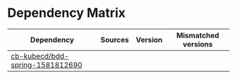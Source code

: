 # Dependency Matrix

Dependency | Sources | Version | Mismatched versions
---------- | ------- | ------- | -------------------
[cb-kubecd/bdd-spring-1581812690](https://github.com/cb-kubecd/bdd-spring-1581812690.git) |  | []() | 
